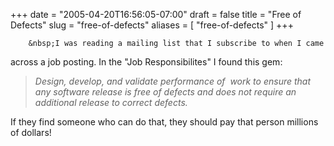 +++
date = "2005-04-20T16:56:05-07:00"
draft = false
title = "Free of Defects"
slug = "free-of-defects"
aliases = [
	"free-of-defects"
]
+++

        &nbsp;I was reading a mailing list that I subscribe to when I came
across a job posting. In the "Job Responsibilites" I found this gem:<br>
<blockquote><i>Design, develop, and validate performance of&nbsp; work
to ensure that any software release is free of defects and does not
require an additional release to correct defects. <br>
  </i></blockquote>If they find someone who can do that, they should pay that person millions of dollars!<br>
<blockquote>
</blockquote>

<br>

      